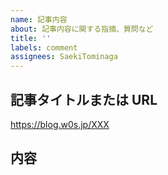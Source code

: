 ```yaml
---
name: 記事内容
about: 記事内容に関する指摘、質問など
title: ''
labels: comment
assignees: SaekiTominaga
---
```


## 記事タイトルまたは URL

https://blog.w0s.jp/XXX

## 内容
